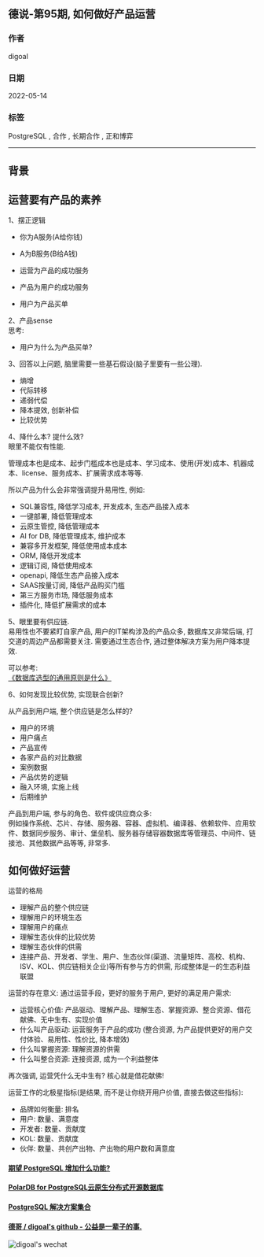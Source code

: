 ## 德说-第95期, 如何做好产品运营  
                                   
### 作者                                        
digoal                                                            
                                                            
### 日期                                                            
2022-05-14                                                           
                                                            
### 标签                                                         
PostgreSQL , 合作 , 长期合作 , 正和博弈                               
                                                          
----                                                          
                                                          
## 背景    
  
## 运营要有产品的素养  
1、摆正逻辑  
  
- 你为A服务(A给你钱)  
- A为B服务(B给A钱)  
  
  
- 运营为产品的成功服务  
- 产品为用户的成功服务  
- 用户为产品买单  
  
2、产品sense  
思考:   
- 用户为什么为产品买单?   
  
3、回答以上问题, 脑里需要一些基石假设(脑子里要有一些公理).   
- 熵增  
- 代际转移  
- 递弱代偿  
- 降本提效, 创新补偿  
- 比较优势  
  
  
4、降什么本? 提什么效?     
眼里不能仅有性能.    
  
管理成本也是成本、起步门槛成本也是成本、学习成本、使用(开发)成本、机器成本、license、服务成本、扩展需求成本等等.  
  
所以产品为什么会非常强调提升易用性, 例如:   
- SQL兼容性, 降低学习成本, 开发成本, 生态产品接入成本  
- 一键部署, 降低管理成本  
- 云原生管控, 降低管理成本  
- AI for DB, 降低管理成本, 维护成本  
- 兼容多开发框架, 降低使用成本成本  
- ORM, 降低开发成本  
- 逻辑订阅, 降低使用成本  
- openapi, 降低生态产品接入成本  
- SAAS按量订阅, 降低产品购买门槛  
- 第三方服务市场, 降低服务成本  
- 插件化, 降低扩展需求的成本  
  
5、眼里要有供应链.  
易用性也不要紧盯自家产品, 用户的IT架构涉及的产品众多, 数据库又非常后端, 打交道的周边产品都需要关注. 需要通过生态合作, 通过整体解决方案为用户降本提效.    
  
可以参考:   
[《数据库选型的通用原则是什么》](../202205/20220512_01.md)    
  
  
6、如何发现比较优势, 实现联合创新?    
  
从产品到用户端, 整个供应链是怎么样的?    
- 用户的环境  
- 用户痛点  
- 产品宣传  
- 各家产品的对比数据  
- 案例数据  
- 产品优势的逻辑  
- 融入环境, 实施上线  
- 后期维护  
  
产品到用户端, 参与的角色、软件或供应商众多:    
例如操作系统、芯片、存储、服务器、容器、虚拟机、编译器、依赖软件、应用软件、数据同步服务、审计、堡垒机、服务器存储容器数据库等管理员、中间件、链接池、其他数据产品等等, 非常多.   
  
  
## 如何做好运营  
运营的格局    
- 理解产品的整个供应链  
- 理解用户的环境生态  
- 理解用户的痛点  
- 理解生态伙伴的比较优势  
- 理解生态伙伴的供需  
- 连接产品、开发者、学生、用户、生态伙伴(渠道、流量矩阵、高校、机构、ISV、KOL、供应链相关企业)等所有参与方的供需, 形成整体是一的生态利益联盟  
  
  
运营的存在意义: 通过运营手段，更好的服务于用户, 更好的满足用户需求:    
- 运营核心价值: 产品驱动、理解产品、理解生态、掌握资源、整合资源、借花献佛、无中生有、实现价值    
- 什么叫产品驱动: 运营服务于产品的成功 (整合资源, 为产品提供更好的用户交付体验、易用性、性价比, 降本增效)    
- 什么叫掌握资源: 理解资源的供需   
- 什么叫整合资源: 连接资源, 成为一个利益整体     
  
  
再次强调, 运营凭什么无中生有? 核心就是借花献佛!    
  
  
  
运营工作的北极星指标(是结果, 而不是让你绕开用户价值, 直接去做这些指标):    
- 品牌如何衡量: 排名    
- 用户: 数量、满意度    
- 开发者: 数量、贡献度     
- KOL: 数量、贡献度    
- 伙伴: 数量、共创产出物、产出物的用户数和满意度      
  
  
  
#### [期望 PostgreSQL 增加什么功能?](https://github.com/digoal/blog/issues/76 "269ac3d1c492e938c0191101c7238216")
  
  
#### [PolarDB for PostgreSQL云原生分布式开源数据库](https://github.com/ApsaraDB/PolarDB-for-PostgreSQL "57258f76c37864c6e6d23383d05714ea")
  
  
#### [PostgreSQL 解决方案集合](https://yq.aliyun.com/topic/118 "40cff096e9ed7122c512b35d8561d9c8")
  
  
#### [德哥 / digoal's github - 公益是一辈子的事.](https://github.com/digoal/blog/blob/master/README.md "22709685feb7cab07d30f30387f0a9ae")
  
  
![digoal's wechat](../pic/digoal_weixin.jpg "f7ad92eeba24523fd47a6e1a0e691b59")
  
